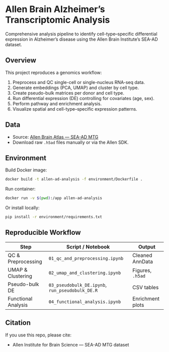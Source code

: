 # Allen Brain Alzheimer’s Transcriptomic Analysis
Comprehensive analysis pipeline to identify cell-type–specific differential expression in Alzheimer’s disease using the Allen Brain Institute’s SEA-AD dataset.

## Overview
This project reproduces a genomics workflow:
1. Preprocess and QC single-cell or single-nucleus RNA-seq data.
2. Generate embeddings (PCA, UMAP) and cluster by cell type.
3. Create pseudo-bulk matrices per donor and cell type.
4. Run differential expression (DE) controlling for covariates (age, sex).
5. Perform pathway and enrichment analysis.
6. Visualize spatial and cell-type–specific expression patterns.

## Data
- Source: [Allen Brain Atlas — SEA-AD MTG](https://portal.brain-map.org/explore/transcriptome/mcg-sea-ad)
- Download raw `.h5ad` files manually or via the Allen SDK.

## Environment
Build Docker image:
```bash
docker build -t allen-ad-analysis -f environment/Dockerfile .
```
Run container:
```bash
docker run -v $(pwd):/app allen-ad-analysis
```
Or install locally:
```bash
pip install -r environment/requirements.txt
```
## Reproducible Workflow

| Step                  | Script / Notebook                                | Output                 |
|------------------------|--------------------------------------------------|------------------------|
| QC & Preprocessing     | `01_qc_and_preprocessing.ipynb`                 | Cleaned AnnData        |
| UMAP & Clustering      | `02_umap_and_clustering.ipynb`                  | Figures, `.h5ad`       |
| Pseudo-bulk DE         | `03_pseudobulk_DE.ipynb`, `run_pseudobulk_DE.R` | CSV tables             |
| Functional Analysis    | `04_functional_analysis.ipynb`                  | Enrichment plots       |


## Citation

If you use this repo, please cite:

- Allen Institute for Brain Science — SEA-AD MTG dataset